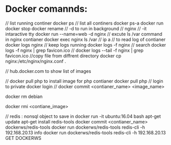 # Docker comannds:
// list running continer 
docker ps
// list all continers
docker ps-a
docker run <contianer name>
docker stop <contianer name>
docker rename <old> <new>
// -d to run in background 
// nginx 
// -it intaractive tty 
docker run --name=web -d nginx 
// excute ls /var command in nginx contianer
docker exec nginx ls /var
// 
ip a 
// to read log of contianer
docker logs nginx
// keep logs running
docker logs -f nginx
// search
docker logs -f nginx | grep favicon.ico
//
docker logs --tail -f nginx | grep favicon.ico
//copy file from diffrent directory
docker cp nginx:/etc/nginx/nginx.conf .

// hub.docker.com to show list of images

// docker pull php to install image for php contianer
docker pull php
// login to private 
docker login <private registrary>
// 
docker commit <contianer_name> <image_name>

docker rm debian

docker rmi <contiane_image> <tag> 

// redis : nonsql object to save in 
docker run -it ubuntu:16.04 bash
apt-get update
apt-get install redis-tools
docker commit <contianer_name> dockerws/redis-tools
docker run dockerws/redis-tools redis-cli -h 192.168.20.13 info
docker run dockerws/redis-tools redis-cli -h 192.168.20.13 GET DOCKERWS

